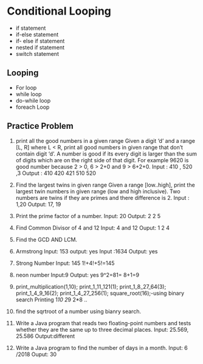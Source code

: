 # Conditional Looping

* if statement
* if-else statement
* if- else if statement
* nested if statement
* switch statement

## Looping

* For loop
* while loop
* do-while loop
* foreach Loop

## Practice Problem

1. print all the good numbers in a given range
    Given a digit ‘d’ and a range [L, R] where L < R, print all good numbers in given range that don’t contain digit ‘d’. A number is good if its every digit is larger than the sum of digits which are on the right side of that digit. For example 9620 is good number because 2 > 0, 6 > 2+0 and 9 > 6+2+0.
    Input : 410 , 520  ,3
    Output : 410 420 421 510 520

2. Find the largest twins in given range
    Given a range [low..high], print the largest twin numbers in given range (low and high inclusive). Two numbers are twins if they are primes and there difference is 2.
    Input : 1,20
    Output: 17, 19

3. Print the prime factor of a number.
    Input: 20
    Output: 2 2 5

4. Find Common Divisor of 4 and 12
   Input: 4 and 12
   Ouput: 1 2 4

5. Find the GCD AND LCM.
6. Armstrong 
   Input: 153
   output: yes
   Input :1634
   Output: yes
7. Strong Number
   Input: 145
    1!+4!+5!=145
8. neon number
   Input:9
   Output: yes
   9^2=81= 8+1=9
9. print_multiplication(1,10);
        print_1_11_121(1);
        print_1_8_27_64(3);
        print_1_4_9_16(2);
        print_1_4_27_256(1);
        square_root(16);-using binary search
        Printing 1*10 2*9 2*8 ..
10. find the sqrtroot of a number using bianry search.
11. Write a Java program that reads two floating-point numbers and tests whether they are the same up to three decimal places.
  Input: 25.569, 25.586
  Output:different
12. Write a Java program to find the number of days in a month.
  Input: 6 /2018
  Ouput: 30
